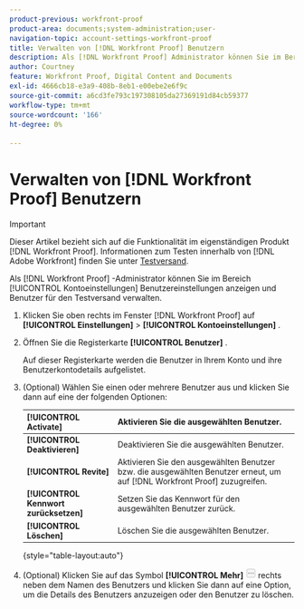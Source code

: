 ```yaml
---
product-previous: workfront-proof
product-area: documents;system-administration;user-
navigation-topic: account-settings-workfront-proof
title: Verwalten von [!DNL Workfront Proof] Benutzern
description: Als [!DNL Workfront Proof] Administrator können Sie im Bereich [!UICONTROL Kontoeinstellungen] Benutzereinstellungen anzeigen und Benutzer für Testsendungen verwalten.
author: Courtney
feature: Workfront Proof, Digital Content and Documents
exl-id: 4666cb18-e3a9-408b-8eb1-e00ebe2e6f9c
source-git-commit: a6cd3fe793c197308105da27369191d84cb59377
workflow-type: tm+mt
source-wordcount: '166'
ht-degree: 0%

---
```


# Verwalten von [!DNL Workfront Proof] Benutzern

>[!IMPORTANT]
>
>Dieser Artikel bezieht sich auf die Funktionalität im eigenständigen Produkt [!DNL Workfront Proof]. Informationen zum Testen innerhalb von [!DNL Adobe Workfront] finden Sie unter [Testversand](../../../review-and-approve-work/proofing/proofing.md).

Als [!DNL Workfront Proof] -Administrator können Sie im Bereich [!UICONTROL Kontoeinstellungen] Benutzereinstellungen anzeigen und Benutzer für den Testversand verwalten.

1. Klicken Sie oben rechts im Fenster [!DNL Workfront Proof] auf **[!UICONTROL Einstellungen]** > **[!UICONTROL Kontoeinstellungen]** .

1. Öffnen Sie die Registerkarte **[!UICONTROL Benutzer]** .

   Auf dieser Registerkarte werden die Benutzer in Ihrem Konto und ihre Benutzerkontodetails aufgelistet.

1. (Optional) Wählen Sie einen oder mehrere Benutzer aus und klicken Sie dann auf eine der folgenden Optionen:

   | **[!UICONTROL Activate]** | Aktivieren Sie die ausgewählten Benutzer. |
   |---|---|
   | **[!UICONTROL Deaktivieren]** | Deaktivieren Sie die ausgewählten Benutzer. |
   | **[!UICONTROL Revite]** | Aktivieren Sie den ausgewählten Benutzer bzw. die ausgewählten Benutzer erneut, um auf [!DNL Workfront Proof] zuzugreifen. |
   | **[!UICONTROL Kennwort zurücksetzen]** | Setzen Sie das Kennwort für den ausgewählten Benutzer zurück. |
   | **[!UICONTROL Löschen]** | Löschen Sie die ausgewählten Benutzer. |

   {style="table-layout:auto"}

1. (Optional) Klicken Sie auf das Symbol **[!UICONTROL Mehr]** ![[!DNL More_button_small].png](assets/more-button-small.png) rechts neben dem Namen des Benutzers und klicken Sie dann auf eine Option, um die Details des Benutzers anzuzeigen oder den Benutzer zu löschen.
